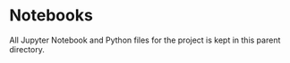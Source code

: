 # Notebooks

All Jupyter Notebook and Python files for the project is kept in this parent directory.
